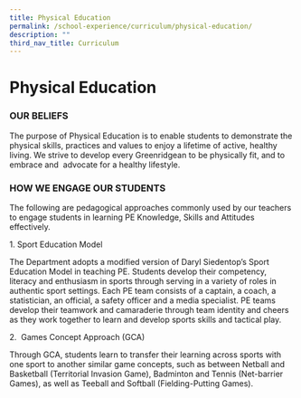 ```yaml
---
title: Physical Education
permalink: /school-experience/curriculum/physical-education/
description: ""
third_nav_title: Curriculum
---
```

# **Physical Education**

### OUR BELIEFS

The purpose of Physical Education is to enable students to demonstrate the physical skills, practices and values to enjoy a lifetime of active, healthy living. We strive to develop every Greenridgean to be physically fit, and to embrace and  advocate for a healthy lifestyle.

### HOW WE ENGAGE OUR STUDENTS

The following are pedagogical approaches commonly used by our teachers to engage students in learning PE Knowledge, Skills and Attitudes effectively. 

1\. Sport Education Model  

The Department adopts a modified version of Daryl Siedentop’s Sport Education Model in teaching PE. Students develop their competency, literacy and enthusiasm in sports through serving in a variety of roles in authentic sport settings. Each PE team consists of a captain, a coach, a statistician, an official, a safety officer and a media specialist. PE teams develop their teamwork and camaraderie through team identity and cheers as they work together to learn and develop sports skills and tactical play. 

2.  Games Concept Approach (GCA)

Through GCA, students learn to transfer their learning across sports with one sport to another similar game concepts, such as between Netball and Basketball (Territorial Invasion Game), Badminton and Tennis (Net-barrier Games), as well as Teeball and Softball (Fielding-Putting Games).